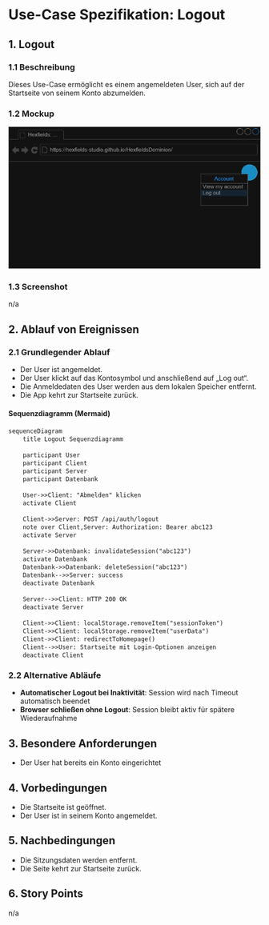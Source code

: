 # Use-Case Spezifikation: Logout

## 1. Logout

### 1.1 Beschreibung

Dieses Use-Case ermöglicht es einem angemeldeten User, sich auf der Startseite von seinem Konto abzumelden.

### 1.2 Mockup

![logout_mockup](./logout_mockup.drawio.png "logout_mockup")

### 1.3 Screenshot

n/a

## 2. Ablauf von Ereignissen

### 2.1 Grundlegender Ablauf

- Der User ist angemeldet.
- Der User klickt auf das Kontosymbol und anschließend auf „Log out“.
- Die Anmeldedaten des User werden aus dem lokalen Speicher entfernt.
- Die App kehrt zur Startseite zurück.

#### Sequenzdiagramm (Mermaid)

```mermaid
sequenceDiagram
    title Logout Sequenzdiagramm

    participant User
    participant Client
    participant Server
    participant Datenbank

    User->>Client: "Abmelden" klicken
    activate Client
    
    Client->>Server: POST /api/auth/logout
    note over Client,Server: Authorization: Bearer abc123
    activate Server
    
    Server->>Datenbank: invalidateSession("abc123")
    activate Datenbank
    Datenbank->>Datenbank: deleteSession("abc123")
    Datenbank-->>Server: success
    deactivate Datenbank
    
    Server-->>Client: HTTP 200 OK
    deactivate Server
    
    Client->>Client: localStorage.removeItem("sessionToken")
    Client->>Client: localStorage.removeItem("userData")
    Client->>Client: redirectToHomepage()
    Client-->>User: Startseite mit Login-Optionen anzeigen
    deactivate Client
```

### 2.2 Alternative Abläufe

- **Automatischer Logout bei Inaktivität**: Session wird nach Timeout automatisch beendet
- **Browser schließen ohne Logout**: Session bleibt aktiv für spätere Wiederaufnahme

## 3. Besondere Anforderungen

- Der User hat bereits ein Konto eingerichtet

## 4. Vorbedingungen

- Die Startseite ist geöffnet.
- Der User ist in seinem Konto angemeldet.

## 5. Nachbedingungen

- Die Sitzungsdaten werden entfernt.
- Die Seite kehrt zur Startseite zurück.

## 6. Story Points

n/a
